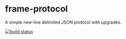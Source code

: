 frame-protocol
==============

A simple new-line delimited JSON protocol with upgrades.

[![build status](https://img.shields.io/travis/sonnyp/frame-protocol/master.svg?style=flat-square)](https://travis-ci.org/sonnyp/frame-protocol/branches)
